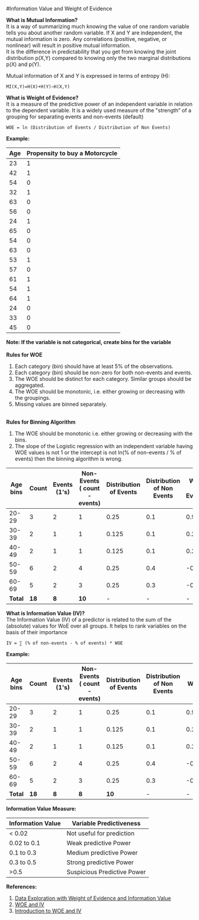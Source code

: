 #Information Value and Weight of Evidence

**What is Mutual Information?**<br>
It is a way of summarizing much knowing the value of one random variable tells you about another random variable. 
If X and Y are independent, the mutual information is zero. Any correlations (positive, negative, or nonlinear) will result in positive mutual information.<br>
It is the difference in predictability that you get from knowing the joint distribution p(X,Y) compared to knowing only the two marginal distributions p(X) and p(Y).<br>

Mutual information of X and Y is expressed in terms of entropy (H):
```
MI(X,Y)=H(X)+H(Y)−H(X,Y)
```
**What is Weight of Evidence?**<br>
It is a measure of the predictive power of an independent variable in relation to the dependent variable. It is a widely used measure of the "strength” of a grouping for separating events and non-events (default)

```
WOE = ln (Distribution of Events / Distribution of Non Events)
```
**Example:**

| Age  | Propensity to buy a Motorcycle |
| ------------- | ------------- |
| 23 | 1 |
| 42 | 1 |
| 54 | 0 |
| 32 | 1 |
| 63 | 0 |
| 56 | 0 |
| 24 | 1 |
| 65 | 0 |
| 54 | 0 |
| 63 | 0 |
| 53 | 1 |
| 57 | 0 |
| 61 | 1 |
| 54 | 1 |
| 64 | 1 |
| 24 | 0 |
| 33 | 0 |
| 45 | 0 |

**Note: If the variable is not categorical, create bins for the variable**<br><br>
**Rules for WOE**<br>
1. Each category (bin) should have at least 5% of the observations.<br>
2. Each category (bin) should be non-zero for both non-events and events.<br>
3. The WOE should be distinct for each category. Similar groups should be aggregated. <br>
4. The WOE should be monotonic, i.e. either growing or decreasing with the groupings.<br>
5. Missing values are binned separately.<br><br>

**Rules for Binning Algorithm**<br>
1. The WOE should be monotonic i.e. either growing or decreasing with the bins.<br>
2. The slope of the Logistic regression with an independent variable having WOE values is not 1 or the intercept is not ln(% of non-events / % of events) then the binning algorithm is wrong.

| Age bins  | Count | Events (1's) | Non-Events ( count - events) | Distribution of Events | Distribution of Non Events | **Weight of Evidence** |
| ------------- | ------------- | ------------- | ------------- | ------------- | ------------- | ------------- |
| 20-29 | 3 | 2 | 1 | 0.25  | 0.1 | 0.91 |
| 30-39 | 2 | 1 | 1 | 0.125 | 0.1 | 0.22 |
| 40-49 | 2 | 1 | 1 | 0.125 | 0.1 | 0.22 |
| 50-59 | 6 | 2 | 4 | 0.25  | 0.4 | -0.47 |
| 60-69 | 5 | 2 | 3 | 0.25  | 0.3 | -0.18 |
| **Total** | **18** | **8** | **10** | - | - | - |<br>


**What is Information Value (IV)?**<br>
The Information Value (IV) of a predictor is related to the sum of the (absolute) values for WoE over all groups. It helps to rank variables on the basis of their importance

```
IV = ∑ (% of non-events - % of events) * WOE
```
**Example:**

| Age bins  | Count | Events (1's) | Non-Events ( count - events) | Distribution of Events | Distribution of Non Events | WOE | **IV** |
| ------------- | ------------- | ------------- | ------------- | ------------- | ------------- | ------------- |          ------------- |
| 20-29 | 3 | 2 | 1 | 0.25  | 0.1 | 0.91  | -0.137 |
| 30-39 | 2 | 1 | 1 | 0.125 | 0.1 | 0.22  | -0.005 |
| 40-49 | 2 | 1 | 1 | 0.125 | 0.1 | 0.22  | -0.005 |
| 50-59 | 6 | 2 | 4 | 0.25  | 0.4 | -0.47 | -0.070 |
| 60-69 | 5 | 2 | 3 | 0.25  | 0.3 | -0.18 | -0.009 |
| **Total** | **18** | **8** | **8** | **10** | - | - | -0.228 |

**Information Value Measure:**

| Information Value |	Variable Predictiveness |
| ----------------- | ----------------------- |
| < 0.02 | Not useful for prediction |
| 0.02 to 0.1 |	Weak predictive Power |
| 0.1 to 0.3 | Medium predictive Power |
| 0.3 to 0.5 | Strong predictive Power |
| >0.5	     | Suspicious Predictive Power |<br>


**References:**<br>
1. [Data Exploration with Weight of Evidence and Information Value ](http://multithreaded.stitchfix.com/blog/2015/08/13/weight-of-evidence/)<br>
2. [WOE and IV](http://www.listendata.com/2015/03/weight-of-evidence-woe-and-information.html)<br>
3. [Introduction to WOE and IV](http://documentation.statsoft.com/STATISTICAHelp.aspx?path=WeightofEvidence/WeightofEvidenceWoEIntroductoryOverview)<br>
